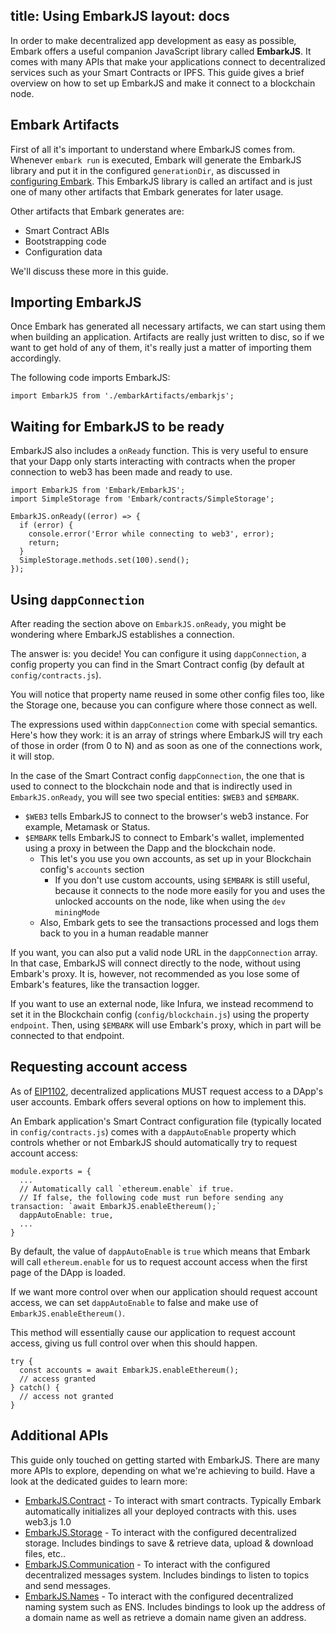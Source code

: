 title: Using EmbarkJS
layout: docs
---

In order to make decentralized app development as easy as possible, Embark offers a useful companion JavaScript library called **EmbarkJS**. It comes with many APIs that make your applications connect to decentralized services such as your Smart Contracts or IPFS. This guide gives a brief overview on how to set up EmbarkJS and make it connect to a blockchain node.

## Embark Artifacts

First of all it's important to understand where EmbarkJS comes from. Whenever `embark run` is executed, Embark will generate the EmbarkJS library and put it in the configured `generationDir`, as discussed in [configuring Embark](/docs/configuration.html). This EmbarkJS library is called an artifact and is just one of many other artifacts that Embark generates for later usage.

Other artifacts that Embark generates are:

- Smart Contract ABIs
- Bootstrapping code
- Configuration data

We'll discuss these more in this guide.

## Importing EmbarkJS

Once Embark has generated all necessary artifacts, we can start using them when building an application. Artifacts are really just written to disc, so if we want to get hold of any of them, it's really just a matter of importing them accordingly.

The following code imports EmbarkJS:

```
import EmbarkJS from './embarkArtifacts/embarkjs';
```

## Waiting for EmbarkJS to be ready

EmbarkJS also includes a `onReady` function. This is very useful to ensure that your Dapp only starts interacting with contracts when the proper connection to web3 has been made and ready to use.

```
import EmbarkJS from 'Embark/EmbarkJS';
import SimpleStorage from 'Embark/contracts/SimpleStorage';

EmbarkJS.onReady((error) => {
  if (error) {
    console.error('Error while connecting to web3', error);
    return;
  }
  SimpleStorage.methods.set(100).send();
});
```

## Using `dappConnection`

After reading the section above on `EmbarkJS.onReady`, you might be wondering where EmbarkJS establishes a connection.

The answer is: you decide! You can configure it using `dappConnection`, a config property you can find in the Smart Contract config (by default at `config/contracts.js`).

You will notice that property name reused in some other config files too, like the Storage one, because you can configure where those connect as well.

The expressions used within `dappConnection` come with special semantics. Here's how they work: it is an array of strings where EmbarkJS will try each of those in order (from 0 to N) and as soon as one of the connections work, it will stop.

In the case of the Smart Contract config `dappConnection`, the one that is used to connect to the blockchain node and that is indirectly used in `EmbarkJS.onReady`, you will see two special entities: `$WEB3` and `$EMBARK`.

- `$WEB3` tells EmbarkJS to connect to the browser's web3 instance. For example, Metamask or Status.
- `$EMBARK` tells EmbarkJS to connect to Embark's wallet, implemented using a proxy in between the Dapp and the blockchain node.
  - This let's you use you own accounts, as set up in your Blockchain config's `accounts` section
    - If you don't use custom accounts, using `$EMBARK` is still useful, because it connects to the node more easily for you and uses the unlocked accounts on the node, like when using the `dev` `miningMode`
  - Also, Embark gets to see the transactions processed and logs them back to you in a human readable manner
  
If you want, you can also put a valid node URL in the `dappConnection` array. In that case, EmbarkJS will connect directly to the node, without using Embark's proxy.
It is, however, not recommended as you lose some of Embark's features, like the transaction logger.

If you want to use an external node,  like Infura, we instead recommend to set it in the Blockchain config (`config/blockchain.js`) using the property `endpoint`.
Then, using `$EMBARK` will use Embark's proxy, which in part will be connected to that endpoint.

## Requesting account access

As of [EIP1102](https://github.com/ethereum/EIPs/blob/master/EIPS/eip-1102.md), decentralized applications MUST request access to a DApp's user accounts. Embark offers several options on how to implement this.

An Embark application's Smart Contract configuration file (typically located in `config/contracts.js`) comes with a `dappAutoEnable` property which controls whether or not EmbarkJS should automatically try to request account access:
```
module.exports = {
  ...
  // Automatically call `ethereum.enable` if true.
  // If false, the following code must run before sending any transaction: `await EmbarkJS.enableEthereum();`
  dappAutoEnable: true,
  ...
}
```

By default, the value of `dappAutoEnable` is `true` which means that Embark will call `ethereum.enable` for us to request account access when the first page of the DApp is loaded.

If we want more control over when our application should request account access, we can set `dappAutoEnable` to false and make use of `EmbarkJS.enableEthereum()`.

This method will essentially cause our application to request account access, giving us full control over when this should happen. 

```
try {
  const accounts = await EmbarkJS.enableEthereum();
  // access granted
} catch() {
  // access not granted
}
```

## Additional APIs

This guide only touched on getting started with EmbarkJS. There are many more APIs to explore, depending on what we're achieving to build. Have a look at the dedicated guides to learn more:

* [EmbarkJS.Contract](contracts_javascript.html) - To interact with smart contracts. Typically Embark automatically initializes all your deployed contracts with this. uses web3.js 1.0
* [EmbarkJS.Storage](storage_javascript.html) - To interact with the configured decentralized storage. Includes bindings to save & retrieve data, upload & download files, etc..
* [EmbarkJS.Communication](messages_javascript.html) - To interact with the configured decentralized messages system. Includes bindings to listen to topics and send messages.
* [EmbarkJS.Names](naming_javascript.html) - To interact with the configured decentralized naming system such as ENS. Includes bindings to look up the address of a domain name as well as retrieve a domain name given an address.


